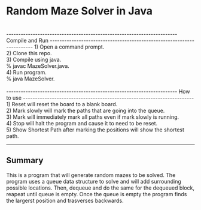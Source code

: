 # Random Maze Solver in Java
</br>
-----------------------------------------------------------------------
Compile and Run
-----------------------------------------------------------------------
1) Open a command prompt.</br>
2) Clone this repo.</br>
3) Compile using java.</br>
% javac MazeSolver.java.</br>
4) Run program.</br>
% java MazeSolver.</br>
</br>
-----------------------------------------------------------------------
How to use
-----------------------------------------------------------------------
1) Reset will reset the board to a blank board.</br>
2) Mark slowly will mark the paths that are going into the queue.</br>
3) Mark will immediately mark all paths even if mark slowly is running.</br>
4) Stop will halt the program and cause it to need to be reset.</br>
5) Show Shortest Path after marking the positions will show the shortest path.<br>

-----------------------------------------------------------------------
Summary
-----------------------------------------------------------------------
This is a program that will generate random mazes to be solved. The program uses a queue data structure to solve and will add surrounding possible locations. Then, dequeue and do the same for the dequeued block, reapeat until queue is empty. Once the queue is empty the program finds the largerst position and trasverses backwards.
